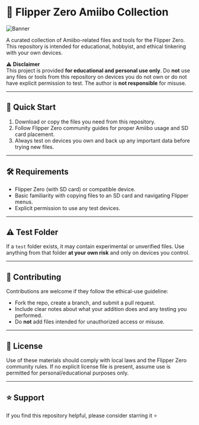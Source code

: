 # 🔷 Flipper Zero Amiibo Collection

![Banner](https://github.com/user-attachments/assets/87461282-0e77-40c9-984a-af6af3091768)

A curated collection of Amiibo-related files and tools for the Flipper Zero. This repository is intended for educational, hobbyist, and ethical tinkering with your own devices.

⚠️ **Disclaimer**  
This project is provided **for educational and personal use only**. Do **not** use any files or tools from this repository on devices you do not own or do not have explicit permission to test. The author is **not responsible** for misuse.

---

## 🚀 Quick Start
1. Download or copy the files you need from this repository.  
2. Follow Flipper Zero community guides for proper Amiibo usage and SD card placement.  
3. Always test on devices you own and back up any important data before trying new files.

---

## 🛠️ Requirements
- Flipper Zero (with SD card) or compatible device.  
- Basic familiarity with copying files to an SD card and navigating Flipper menus.  
- Explicit permission to use any test devices.

---

## ⚠️ Test Folder
If a `test` folder exists, it may contain experimental or unverified files. Use anything from that folder **at your own risk** and only on devices you control.

---

## 🤝 Contributing
Contributions are welcome if they follow the ethical-use guideline:
- Fork the repo, create a branch, and submit a pull request.
- Include clear notes about what your addition does and any testing you performed.
- Do **not** add files intended for unauthorized access or misuse.

---

## 📜 License
Use of these materials should comply with local laws and the Flipper Zero community rules. If no explicit license file is present, assume use is permitted for personal/educational purposes only.

---

## ⭐ Support
If you find this repository helpful, please consider starring it ⭐
